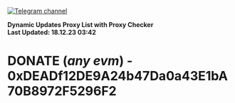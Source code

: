 [![Telegram channel](https://img.shields.io/endpoint?url=https://runkit.io/damiankrawczyk/telegram-badge/branches/master?url=https://t.me/n4z4v0d)](https://t.me/n4z4v0d) 

**Dynamic Updates Proxy List with Proxy Checker**  
**Last Updated: 18.12.23 03:42**

# DONATE (_any evm_) - 0xDEADf12DE9A24b47Da0a43E1bA70B8972F5296F2
